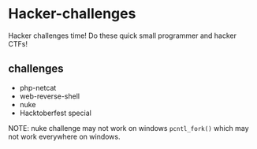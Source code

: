 # Hacker-challenges
Hacker challenges time! Do these quick small programmer and hacker CTFs!

## challenges
- php-netcat
- web-reverse-shell
- nuke
- Hacktoberfest special

NOTE: nuke challenge may not work on windows `pcntl_fork()` which may not work everywhere on windows.
